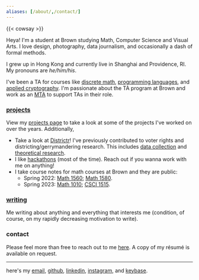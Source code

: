 ```yaml
---
aliases: [/about/,/contact/]
---
```


{{< cowsay >}}


Heya! I'm a student at Brown studying Math, Computer Science and Visual Arts. I love design, photography, data journalism, and occasionally a dash of formal methods. 

I grew up in Hong Kong and currently live in Shanghai and Providence, RI. My pronouns are *he/him/his*.

I've been a TA for courses like [discrete math](https://cs22.io/), [programming languages](https://cs.brown.edu/courses/cs173/2022/), and [applied cryptography](https://brownappliedcryptography.github.io/). I'm passionate about the TA program at Brown and work as an [MTA](https://cs.brown.edu/degrees/undergrad/jobs/meta-ta/) to support TAs in their role. 
<!-- Previously, I've worked on metrics logging infrastructure at [Meta](https://www.meta.com/).  -->

### [projects](/projects/)

View my [projects page](/projects/) to take a look at some of the projects I've worked on over the years. Additionally, 

- Take a look at [Districtr](https://districtr.org/)! I've previously contributed to voter rights and districting/gerrymandering research. This includes [data collection](https://districtr.org/nebraska) and [theoretical research](https://arxiv.org/abs/1911.09792). 
- I like [hackathons](https://devpost.com/Jiahua) (most of the time). Reach out if you wanna work with me on anything! 
- I take course notes for math courses at Brown and they are public: 
  - Spring 2022: [Math 1560](https://jchen.github.io/math1560-notes/notes.pdf); [Math 1580](https://jchen.github.io/math1580-notes/notes.pdf). 
  - Spring 2023: [Math 1010](https://jchen.github.io/math1010-notes/notes.pdf); [CSCI 1515](https://brownappliedcryptography.github.io/notes/notes.pdf).

### [writing](/writing/)

Me writing about anything and everything that interests me (condition, of course, on my rapidly decreasing motivation to write). 

### contact

Please feel more than free to reach out to me [here](mailto:hey@jiahua.io). A copy of my résumé is available on request.

---
here's my [email](mailto:hey@jiahua.io), [github](https://github.com/jchen), [linkedin](https://www.linkedin.com/in/~jc), [instagram](https://instagram.com/jahachen), and [keybase](https://keybase.io/jiahuac).